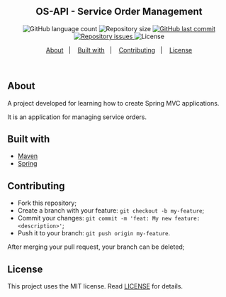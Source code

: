 <!--<h1 align="center">
    <img alt="Be The Hero" title="#bethehero" src="assets/logo.svg" width="250px" />
</h1>-->

<h2 align="center">
  OS-API - Service Order Management
</h2>
<p align="center">
  <img alt="GitHub language count" src="https://img.shields.io/github/languages/count/e7r7i7c/os-api">

  <img alt="Repository size" src="https://img.shields.io/github/repo-size/e7r7i7c/os-api">
  
  <a href="https://github.com/e7r7i7c/os-api/commits/master">
    <img alt="GitHub last commit" src="https://img.shields.io/github/last-commit/e7r7i7c/os-api">
  </a>

  <a href="https://github.com/e7r7i7c/os-api/issues">
    <img alt="Repository issues" src="https://img.shields.io/github/issues/e7r7i7c/os-api">
  </a>

  <img alt="License" src="https://img.shields.io/badge/license-MIT-brightgreen">
</p>

<p align="center">
  <a href="#about">About</a>&nbsp;&nbsp;&nbsp;|&nbsp;&nbsp;&nbsp;
  <!--<a href="#installing-the-application">Installing</a>&nbsp;&nbsp;&nbsp;|&nbsp;&nbsp;&nbsp;
  <a href="#running-the-application">Running</a>&nbsp;&nbsp;&nbsp;|&nbsp;&nbsp;&nbsp;
  <a href="#testing">Testing</a>&nbsp;&nbsp;&nbsp;|&nbsp;&nbsp;&nbsp;-->
  <a href="#built-with">Built with</a>&nbsp;&nbsp;&nbsp;|&nbsp;&nbsp;&nbsp;
  <!--<a href="#layout">Layout</a>&nbsp;&nbsp;&nbsp;|&nbsp;&nbsp;&nbsp;-->
  <a href="#contributing">Contributing</a>&nbsp;&nbsp;&nbsp;|&nbsp;&nbsp;&nbsp;
  <a href="#license">License</a>
</p>

<br>

<!--<p align="center">
  <img alt="Frontend" src="assets/screen.png" width="50%">
</p>-->


## About

A project developed for learning how to create Spring MVC applications.

It is an application for managing service orders.

<!--## Installing the application

In order to install the application dependencies, after dowloading or branching you should run the terminal code `npm install` in the following folders:

* <u>br.com.bethehero/backend/</u>
* <u>br.com.bethehero/frontend/</u>
* <u>br.com.bethehero/mobile/</u>

## Running the application

On separate terminal tabs, run the code `npm start` on the folders:

* <u>br.com.bethehero/backend/</u>
* <u>br.com.bethehero/frontend/</u>
* <u>br.com.bethehero/mobile/</u>

Aditionally, in order to run the mobile application, install the <strong>Expo</strong> app on your smart phone from your standard app store and read the QR code that will be generated after running the terminal code in the <u>br.com.bethehero/mobile/</u> folder.

## Testing

All tests can be run using <strong>supertest</strong> with the following line in terminal: `npm test` 

So far there are two tests:

Back end:
* ong.spec
* generateUniqueId.spec
-->

## Built with

* [Maven](https://maven.apache.org/)
* [Spring](https://spring.io/)

<!--
## Layout

 You can download the layout (`.sketch`) using [this link](.github/DevRadar.sketch).

To open it in any SO, use [Figma](https://figma.com).
-->

## Contributing

* Fork this repository;
* Create a branch with your feature: `git checkout -b my-feature`;
* Commit your changes: `git commit -m 'feat: My new feature: <description>'`;
* Push it to your branch: `git push origin my-feature`.

After merging your pull request, your branch can be deleted;

## License

This project uses the MIT license. Read [LICENSE](LICENSE.txt) for details.
